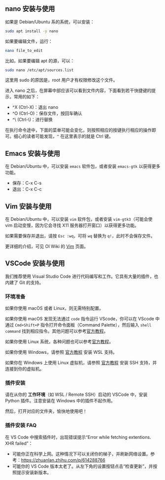 ## nano 安装与使用

如果是 Debian/Ubuntu 系的系统，可以安装：

```bash
sudo apt install -y nano
```

如果要编辑文件，运行：

```bash
nano file_to_edit
```

比如，如果要编辑 apt 的源，可以：

```bash
sudo nano /etc/apt/sources.list
```

这里用 sudo 的原因是，root 用户才有权限修改这个文件。

进入 nano 之后，在屏幕中部应该可以看到文件内容，下面看到若干快捷键的提示，常用的如下：

- ^X (Ctrl-X)：退出 nano
- ^O (Ctrl-O)：保存文件，按回车确认
- ^\\ (Ctrl-\\)：进行替换

在执行命令途中，下面的菜单可能会变化，则按照相应的按键执行相应的操作即可。细心的读者可能发现，`^` 在这里表示的就是 Ctrl 键。

## Emacs 安装与使用

在 Debian/Ubuntu 中，可以安装 `emacs` 软件包，或者安装 `emacs-gtk` 以获得更多功能。

- 保存：C-x C-s
- 退出：C-x C-c

## Vim 安装与使用

在 Debian/Ubuntu 中，可以安装 `vim` 软件包，或者安装 `vim-gtk3`（可能会使 vim 启动变慢，因为它会寻找 X11 服务器打开窗口）以获得更多功能。

如果需要保存并退出，请按 `Esc :wq`，可将 `wq` 替换为 `q!`，此时不会保存文件。

更详细的介绍，可见 OI Wiki 的 [Vim](https://oi-wiki.org/tools/editor/vim/) 页面。

## VSCode 安装与使用

我们推荐使用 Visual Studio Code 进行代码编写和工作。它具有大量的插件，也内建了 Git 的支持。

### 环境准备

如果你使用 macOS 或者 Linux，则无需特别配置。

如果你使用 macOS 发现无法通过 `code` 指令运行 VScode，你可以在 VScode 中通过 `Cmd+Shift+P` 指令打开命令面板（Command Palette），然后输入  `shell command` 找到相应指令。其他问题可以参考[官方教程](https://code.visualstudio.com/docs/setup/mac)。

如果你使用 Linux 系统，各种问题也可以参考[官方教程](https://code.visualstudio.com/docs/setup/linux)。

如果你使用 Windows，请参照 [官方教程](https://code.visualstudio.com/docs/remote/wsl-tutorial) 安装 WSL 支持。

如果你在 Windows 上使用 Linux 虚拟机，请参照 [官方教程](https://code.visualstudio.com/docs/remote/ssh-tutorial) 安装 SSH 支持，并连接到你的虚拟机。

### 插件安装

请在从你的 **工作环境**（如 WSL / Remote SSH）启动的 VSCode 中，安装 Python 插件。注意安装在 Windows 中的插件不起作用。

然后，打开对应的文件夹，愉快地使用吧！

### 插件安装 FAQ
在 VS Code 中搜索插件时，出现错误提示“Error while fetching extentions. XHR failed”：

* 可能你正在科学上网。这种情况下可以关闭你的梯子，并刷新网络设置。参考：https://zhuanlan.zhihu.com/p/614288766
* 可能你的 VS Code 版本太老了。从左下角的设置按钮点击“检查更新”，并按照提示安装新版本。
